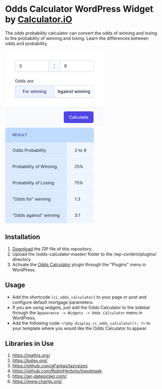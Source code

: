 # Odds Calculator WordPress Widget by [Calculator.iO](https://www.calculator.io/ "Calculator.iO Homepage")

The odds probability calculator can convert the odds of winning and losing to the probability of winning and losing. Learn the differences between odds and probability.

![Odds Calculator Input Form](/assets/images/screenshot-1.png "Odds Calculator Input Form")
![Odds Calculator Calculation Results](/assets/images/screenshot-2.png "Odds Calculator Calculation Results")

## Installation

1. [Download](https://github.com/pub-calculator-io/age-calculator/archive/refs/heads/master.zip) the ZIP file of this repository.
2. Upload the /odds-calculator-master/ folder to the /wp-content/plugins/ directory.
3. Activate the [Odds Calculator](https://www.calculator.io/odds-calculator/ "Odds Calculator Homepage") plugin through the "Plugins" menu in WordPress.

## Usage
* Add the shortcode `[ci_odds_calculator]` to your page or post and configure default mortgage parameters.
* If you are using widgets, just add the Odds Calculator to the sidebar through the `Appearance -> Widgets -> Odds Calculator` menu in WordPress.
* Add the following code: `<?php display_ci_odds_calculator(); ?>` to your template where you would like the Odds Calculator to appear.

## Libraries in Use
1. https://mathjs.org/
2. https://katex.org/
3. https://github.com/aFarkas/lazysizes
4. https://github.com/RobinHerbots/Inputmask
5. https://air-datepicker.com/
6. https://www.chartjs.org/

